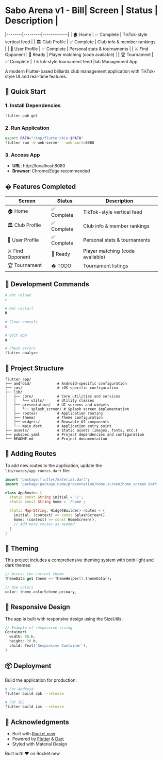 
# Sabo Arena v1 - Bill| Screen | Status | Description |
|--------|---------|-------------|
| 🏠 Home | ✅ Complete | TikTok-style vertical feed |
| 🏛️ Club Profile | ✅ Complete | Club info & member rankings |
| 👤 User Profile | ✅ Complete | Personal stats & tournaments |
| ⚔️ Find Opponent | 🔄 Ready | Player matching (code available) |
| 🏆 Tournament | ✅ Complete | TikTok-style tournament feed |lub Management App

A modern Flutter-based billiards club management application with TikTok-style UI and real-time features.

## 🚀 Quick Start

### 1. Install Dependencies
```bash
flutter pub get
```

### 2. Run Application
```bash
export PATH="/tmp/flutter/bin:$PATH"
flutter run -d web-server --web-port=8080
```

### 3. Access App
- **URL**: http://localhost:8080
- **Browser**: Chrome/Edge recommended

## � Features Completed

| Screen | Status | Description |
|--------|---------|-------------|
| 🏠 Home | ✅ Complete | TikTok-style vertical feed |
| 🏛️ Club Profile | ✅ Complete | Club info & member rankings |
| 👤 User Profile | ✅ Complete | Personal stats & tournaments |
| ⚔️ Find Opponent | 🔄 Ready | Player matching (code available) |
| 🏆 Tournament | � TODO | Tournament listings |

## 🔧 Development Commands

```bash
# Hot reload
r

# Hot restart  
R

# Clear console
c

# Quit app
q

# Check errors
flutter analyze
```
## 📁 Project Structure
```
flutter_app/
├── android/            # Android-specific configuration
├── ios/                # iOS-specific configuration
├── lib/
│   ├── core/           # Core utilities and services
│   │   └── utils/      # Utility classes
│   ├── presentation/   # UI screens and widgets
│   │   └── splash_screen/ # Splash screen implementation
│   ├── routes/         # Application routing
│   ├── theme/          # Theme configuration
│   ├── widgets/        # Reusable UI components
│   └── main.dart       # Application entry point
├── assets/             # Static assets (images, fonts, etc.)
├── pubspec.yaml        # Project dependencies and configuration
└── README.md           # Project documentation
```
## 🧩 Adding Routes
To add new routes to the application, update the `lib/routes/app_routes.dart` file:

```dart
import 'package:flutter/material.dart';
import 'package:package_name/presentation/home_screen/home_screen.dart';

class AppRoutes {
  static const String initial = '/';
  static const String home = '/home';

  static Map<String, WidgetBuilder> routes = {
    initial: (context) => const SplashScreen(),
    home: (context) => const HomeScreen(),
    // Add more routes as needed
  }
}
```
## 🎨 Theming

This project includes a comprehensive theming system with both light and dark themes:

```dart
// Access the current theme
ThemeData get theme => ThemeHelper().themeData();

// Use colors
color: theme.colorScheme.primary,
```

## 📱 Responsive Design
The app is built with responsive design using the SizeUtils:

```dart
// Example of responsive sizing
Container(
  width: 50.h,
  height: 20.h,
  child: Text('Responsive Container'),
)
```
## 📦 Deployment
Build the application for production:

```bash
# For Android
flutter build apk --release

# For iOS
flutter build ios --release
```

## 🙏 Acknowledgments
- Built with [Rocket.new](https://rocket.new)
- Powered by [Flutter](https://flutter.dev) & [Dart](https://dart.dev)
- Styled with Material Design

Built with ❤️ on Rocket.new

